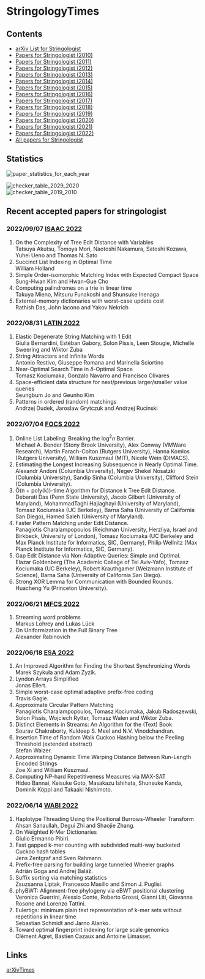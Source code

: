 # StringologyTimes


## Contents
- [arXiv List for Stringologist](https://stringologytimes.github.io/StringologyTimes/docs/output/arxiv_list)
- [Papers for Stringologist (2010)](https://stringologytimes.github.io/StringologyTimes/docs/output/list_2010)
- [Papers for Stringologist (2011)](https://stringologytimes.github.io/StringologyTimes/docs/output/list_2011)
- [Papers for Stringologist (2012)](https://stringologytimes.github.io/StringologyTimes/docs/output/list_2012)
- [Papers for Stringologist (2013)](https://stringologytimes.github.io/StringologyTimes/docs/output/list_2013)
- [Papers for Stringologist (2014)](https://stringologytimes.github.io/StringologyTimes/docs/output/list_2014)
- [Papers for Stringologist (2015)](https://stringologytimes.github.io/StringologyTimes/docs/output/list_2015)
- [Papers for Stringologist (2016)](https://stringologytimes.github.io/StringologyTimes/docs/output/list_2016)
- [Papers for Stringologist (2017)](https://stringologytimes.github.io/StringologyTimes/docs/output/list_2017)
- [Papers for Stringologist (2018)](https://stringologytimes.github.io/StringologyTimes/docs/output/list_2018)
- [Papers for Stringologist (2019)](https://stringologytimes.github.io/StringologyTimes/docs/output/list_2019)
- [Papers for Stringologist (2020)](https://stringologytimes.github.io/StringologyTimes/docs/output/list_2020)
- [Papers for Stringologist (2021)](https://stringologytimes.github.io/StringologyTimes/docs/output/list_2021)
- [Papers for Stringologist (2022)](https://stringologytimes.github.io/StringologyTimes/docs/output/list_2022)
- [All papers for Stringologist](https://stringologytimes.github.io/StringologyTimes/docs/output/complete_list)

## Statistics

![paper_statistics_for_each_year](https://stringologytimes.github.io/StringologyTimes/docs/output/paper_statistics_for_each_year.png)

![checker_table_2029_2020](https://stringologytimes.github.io/StringologyTimes/docs/output/checker_table_2029_2020.png)  
![checker_table_2019_2010](https://stringologytimes.github.io/StringologyTimes/docs/output/checker_table_2019_2010.png)  


## Recent accepted papers for stringologist

### 2022/09/07 [ISAAC 2022](https://isa.hanyang.ac.kr/isaac2022/apl.html)

1. On the Complexity of Tree Edit Distance with Variables  
Tatsuya Akutsu, Tomoya Mori, Naotoshi Nakamura, Satoshi Kozawa, Yuhei Ueno and Thomas N. Sato  
2. Succinct List Indexing in Optimal Time  
William Holland  
3. Simple Order-isomorphic Matching Index with Expected Compact Space  
Sung-Hwan Kim and Hwan-Gue Cho  
4. Computing palindromes on a trie in linear time  
Takuya Mieno, Mitsuru Funakoshi and Shunsuke Inenaga  
5. External-memory dictionaries with worst-case update cost  
Rathish Das, John Iacono and Yakov Nekrich  

### 2022/08/31 [LATIN 2022](https://pakal.cs.cinvestav.mx/latin2022/accepted_latin_2022.html)

1. Elastic Degenerate String Matching with 1 Edit  
Giulia Bernardini, Estéban Gabory, Solon Pissis, Leen Stougie,  Michelle Sweering and Wiktor Zuba  
2. String Attractors and Infinite Words  
Antonio Restivo, Giuseppe Romana and Marinella Sciortino  
3. Near-Optimal Search Time in $\delta$-Optimal Space  
Tomasz Kociumaka, Gonzalo Navarro and Francisco Olivares  
4. Space-efficient data structure for next/previous larger/smaller value queries  
Seungbum Jo and Geunho Kim  
5. Patterns in ordered (random) matchings  
Andrzej Dudek, Jaroslaw Grytczuk and Andrzej Rucinski  

### 2022/07/04 [FOCS 2022](https://focs2022.eecs.berkeley.edu/accepted_papers.html)

1. Online List Labeling: Breaking the $\log^2 n$ Barrier.  
Michael A. Bender (Stony Brook University), Alex Conway (VMWare Research), Martin Farach-Colton (Rutgers University), Hanna Komlos (Rutgers University), William Kuszmaul (MIT), Nicole Wein (DIMACS).  
2. Estimating the Longest Increasing Subsequence in Nearly Optimal Time.  
Alexandr Andoni (Columbia University), Negev Shekel Nosatzki (Columbia University), Sandip Sinha (Columbia University), Clifford Stein (Columbia University).  
3. Õ(n + poly(k))-time Algorithm for Distance k Tree Edit Distance.  
Debarati Das (Penn State University), Jacob Gilbert (University of Maryland), MohammadTaghi Hajiaghayi (University of Maryland), Tomasz Kociumaka (UC Berkeley), Barna Saha (University of California San Diego), Hamed Saleh (University of Maryland).  
4. Faster Pattern Matching under Edit Distance.  
Panagiotis Charalampopoulos (Reichman University, Herzliya, Israel and Birkbeck, University of London), Tomasz Kociumaka (UC Berkeley and Max Planck Institute for Informatics, SIC, Germany), Philip Wellnitz (Max Planck Institute for Informatics, SIC, Germany).  
5. Gap Edit Distance via Non-Adaptive Queries: Simple and Optimal.  
Elazar Goldenberg (The Academic College of Tel Aviv-Yafo), Tomasz Kociumaka (UC Berkeley), Robert Krauthgamer (Weizmann Institute of Science), Barna Saha (University of California San Diego).  
6. Strong XOR Lemma for Communication with Bounded Rounds.  
Huacheng Yu (Princeton University).  

### 2022/06/21 [MFCS 2022](https://www.ac.tuwien.ac.at/mfcs2022/accepted/)

1. Streaming word problems  
Markus Lohrey and Lukas Lück  
2. On Uniformization in the Full Binary Tree  
Alexander Rabinovich  

### 2022/06/18 [ESA 2022](https://algo2022.eu/esa/#papers)

1. An Improved Algorithm for Finding the Shortest Synchronizing Words  
Marek Szykuła and Adam Zyzik.  
2. Lyndon Arrays Simplified  
Jonas Ellert.  
3. Simple worst-case optimal adaptive prefix-free coding  
Travis Gagie.  
4. Approximate Circular Pattern Matching  
Panagiotis Charalampopoulos, Tomasz Kociumaka, Jakub Radoszewski, Solon Pissis, Wojciech Rytter, Tomasz Walen and Wiktor Zuba.  
5. Distinct Elements in Streams: An Algorithm for the (Text) Book  
Sourav Chakraborty, Kuldeep S. Meel and N.V. Vinodchandran.   
6. Insertion Time of Random Walk Cuckoo Hashing below the Peeling Threshold (extended abstract)  
Stefan Walzer.   
7. Approximating Dynamic Time Warping Distance Between Run-Length Encoded Strings  
Zoe Xi and William Kuszmaul.   
8. Computing NP-hard Repetitiveness Measures via MAX-SAT  
Hideo Bannai, Keisuke Goto, Masakazu Ishihata, Shunsuke Kanda, Dominik Köppl and Takaaki Nishimoto.   

### 2022/06/14 [WABI 2022](https://algo2022.eu/wabi/)
1. Haplotype Threading Using the Positional Burrows-Wheeler Transform   
Ahsan Sanaullah, Degui Zhi and Shaojie Zhang.   
2. On Weighted K-Mer Dictionaries  
Giulio Ermanno Pibiri.   
3. Fast gapped k-mer counting with subdivided multi-way bucketed Cuckoo hash tables  
Jens Zentgraf and Sven Rahmann.  
4. Prefix-free parsing for building large tunnelled Wheeler graphs  
Adrián Goga and Andrej Baláž.  
5. Suffix sorting via matching statistics  
Zsuzsanna Liptak, Francesco Masillo and Simon J. Puglisi.  
6. phyBWT: Alignment-free phylogeny via eBWT positional clustering  
Veronica Guerrini, Alessio Conte, Roberto Grossi, Gianni Liti, Giovanna Rosone and Lorenzo Tattini.  
7. Eulertigs: minimum plain text representation of k-mer sets without repetitions in linear time  
Sebastian Schmidt and Jarno Alanko.  
8. Toward optimal fingerprint indexing for large scale genomics  
Clément Agret, Bastien Cazaux and Antoine Limasset.  

## Links
[arXivTimes](https://github.com/arXivTimes/arXivTimes)